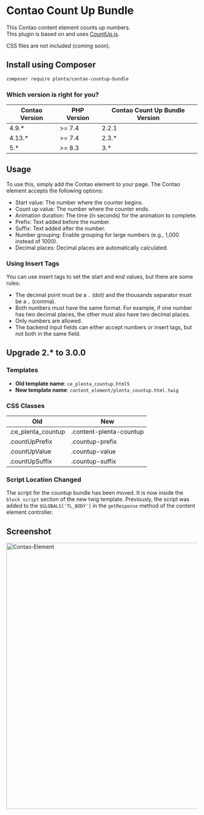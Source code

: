 # Contao Count Up Bundle

This Contao content element counts up numbers.  
This plugin is based on and uses [CountUp.js](https://github.com/inorganik/CountUp.js).

CSS files are not included (coming soon).

## Install using Composer

```bash
composer require plenta/contao-countup-bundle
```

### Which version is right for you?

| Contao Version | PHP Version | Contao Count Up Bundle Version |
|----------------|-------------|--------------------------------|
| 4.9.*          | \>= 7.4     | 2.2.1                          |
| 4.13.*         | \>= 7.4     | 2.3.*                          |
| 5.*            | \>= 8.3     | 3.*                            |


## Usage
To use this, simply add the Contao element to your page.
The Contao element accepts the following options:

- Start value: The number where the counter begins.
- Count up value: The number where the counter ends.
- Animation duration: The time (in seconds) for the animation to complete.
- Prefix: Text added before the number.
- Suffix: Text added after the number.
- Number grouping: Enable grouping for large numbers (e.g., 1,000 instead of 1000).
- Decimal places: Decimal places are automatically calculated.

### Using Insert Tags
You can use insert tags to set the start and end values, but there are some rules:
- The decimal point must be a `.` (dot) and the thousands separator must be a `,` (comma).
- Both numbers must have the same format. For example, if one number has two decimal places, the other must also have two decimal places.
- Only numbers are allowed.
- The backend input fields can either accept numbers or insert tags, but not both in the same field.

## Upgrade 2.* to 3.0.0
### Templates 
- **Old template name**: `ce_plenta_countup.html5`
- **New template name**: `content_element/plenta_countup.html.twig`

### CSS Classes
| Old            | New                  |
|----------------|----------------------|
| .ce_plenta_countup | .content-plenta-countup |
| .countUpPrefix | .countup-prefix      |
| .countUpValue  | .countup-value       |
| .countUpSuffix | .countup-suffix      |


### Script Location Changed
The script for the countup bundle has been moved. It is now inside the `block script` section of the new twig template. Previously, the script was added to the `$GLOBALS['TL_BODY']` in the `getResponse` method of the content element controller.

## Screenshot
<img src="https://github.com/plenta/contao-countup-bundle/blob/main/docs/img/contao-element.png?raw=true" width="700" alt="Contao-Element">
